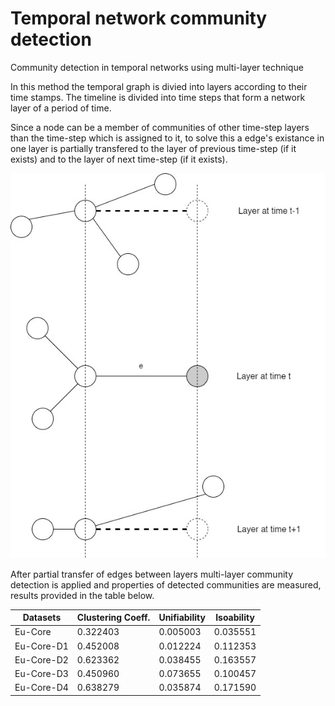 # Temporal network community detection
Community detection in temporal networks using multi-layer technique

In this method the temporal graph is divied into layers according to their time stamps.
The timeline is divided into time steps that form a network layer of a period of time.


Since a node can be a member of communities of other time-step layers than the time-step which is assigned to it, to solve this a edge's existance in one layer is partially transfered to the layer of previous time-step (if it exists) and to the layer of next time-step (if it exists). 

<p align="center">
  <img src="./images/layerdiagram.jpg?raw=true" alt="Fig. Depicting partial transfer of edges between layers."/>
</p>

After partial transfer of edges between layers multi-layer community detection is applied and properties of detected communities are measured, results provided in the table below.


|  Datasets     |        Clustering Coeff.      |     Unifiability    |     Isoability         |
|-----------------------|-----------------------|-----------------------|:---------------------:|
|   Eu-Core             |     0.322403        |   0.005003           |  0.035551    |
|   Eu-Core-D1          |   0.452008           |   0.012224           | 0.112353    |
|   Eu-Core-D2          |   0.623362           |   0.038455           | 0.163557    |
|   Eu-Core-D3          |   0.450960           |   0.073655          |  0.100457    |
|   Eu-Core-D4          |   0.638279           |   0.035874           | 0.171590    |